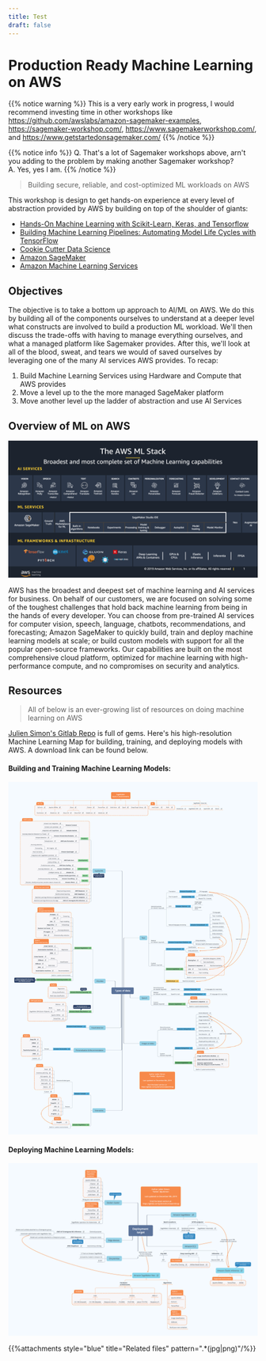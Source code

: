 ```yaml
---
title: Test
draft: false
---
```


# Production Ready Machine Learning on AWS

{{% notice warning %}}
This is a very early work in progress, I would recommend investing time in other workshops like https://github.com/awslabs/amazon-sagemaker-examples, https://sagemaker-workshop.com/, https://www.sagemakerworkshop.com/, and https://www.getstartedonsagemaker.com/
{{% /notice %}}

{{% notice info %}}
Q. That's a lot of Sagemaker workshops above, arn't you adding to the problem by making another Sagemaker workshop?  
A. Yes, yes I am.
{{% /notice %}}

> Building secure, reliable, and cost-optimized ML workloads on AWS

This workshop is design to get hands-on experience at every level of abstraction provided by AWS by building on top of the shoulder of giants:

- [Hands-On Machine Learning with Scikit-Learn, Keras, and Tensorflow](https://www.amazon.com/Hands-Machine-Learning-Scikit-Learn-TensorFlow/dp/1492032646)
- [Building Machine Learning Pipelines: Automating Model Life Cycles with TensorFlow](https://www.amazon.com/Building-Machine-Learning-Pipelines-Automating/dp/1492053198/)
- [Cookie Cutter Data Science](https://drivendata.github.io/cookiecutter-data-science/)
- [Amazon SageMaker](https://aws.amazon.com/sagemaker/)
- [Amazon Machine Learning Services](https://aws.amazon.com/machine-learning/)

## Objectives

The objective is to take a bottom up approach to AI/ML on AWS. We do this by building all of the components ourselves to understand at a deeper level what constructs are involved to build a production ML workload. We'll then discuss the trade-offs with having to manage everything ourselves, and what a managed platform like Sagemaker provides. After this, we'll look at all of the blood, sweat, and tears we would of saved ourselves by leveraging one of the many AI services AWS provides. To recap:

1. Build Machine Learning Services using Hardware and Compute that AWS provides
2. Move a level up to the the more managed SageMaker platform
3. Move another level up the ladder of abstraction and use AI Services

## Overview of ML on AWS

![ML Stack](_index.files/mlaws.png)

AWS has the broadest and deepest set of machine learning and AI services for business. On behalf of our customers, we are focused on solving some of the toughest challenges that hold back machine learning from being in the hands of every developer. You can choose from pre-trained AI services for computer vision, speech, language, chatbots, recommendations, and forecasting; Amazon SageMaker to quickly build, train and deploy machine learning models at scale; or build custom models with support for all the popular open-source frameworks. Our capabilities are built on the most comprehensive cloud platform, optimized for machine learning with high-performance compute, and no compromises on security and analytics.

## Resources

> All of below is an ever-growing list of resources on doing machine learning on AWS

[Julien Simon's Gitlab Repo](https://gitlab.com/juliensimon) is full of gems. Here's his high-resolution Machine Learning Map for building, training, and deploying models with AWS. A download link can be found below.

#### Building and Training Machine Learning Models:

![Building and Training AI](_index.files/building-ai.png)

#### Deploying Machine Learning Models:

![Deploying AI](_index.files/deploying-ai.png)

{{%attachments style="blue" title="Related files" pattern=".*(jpg|png)"/%}}